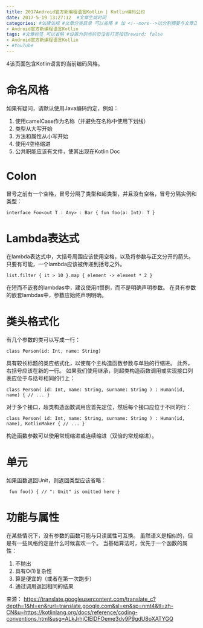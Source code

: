 ```yaml
---
title: 2017Android官方新编程语言Kotlin | Kotlin编码公约
date: 2017-5-19 13:27:12  #文章生成时间
categories: #法律法规 #文章分类目录 可以省略 # 加 <!--more-->以分割摘要与文章正文。
- Android官方新编程语言Kotlin
tags: #文章标签 可以省略 #设置为则当前页没有打赏按钮reward: false
- Android官方新编程语言Kotlin
- #YouTube
---
```

4该页面包含Kotlin语言的当前编码风格。
<!--more-->
# 命名风格 #
如果有疑问，请默认使用Java编码约定，例如：

1. 使用camelCase作为名称（并避免在名称中使用下划线）
2. 类型从大写开始
3. 方法和属性从小写开始
4. 使用4空格缩进
5. 公共职能应该有文件，使其出现在Kotlin Doc

# Colon  #

冒号之前有一个空格，冒号分隔了类型和超类型，并且没有空格，冒号分隔实例和类型：

	interface Foo<out T : Any> : Bar { fun foo(a: Int): T } 

# Lambda表达式 #

在lambda表达式中，大括号周围应该使用空格，以及将参数与正文分开的箭头。 只要有可能，一个lambda应该被传递到括号之外。

	list.filter { it > 10 }.map { element -> element * 2 }
 
在短而不嵌套的lambdas中，建议使用it惯例，而不是明确声明参数。 在具有参数的嵌套lambdas中，参数应始终声明明确。

# 类头格式化 #

有几个参数的类可以写成一行：

	class Person(id: Int, name: String) 

具有较长标题的类应格式化，以使每个主构造函数参数与单独的行缩进。 此外，右括号应该在新的一行。 如果我们使用继承，则超类构造函数调用或实现接口列表应位于与括号相同的行上：

	class Person( id: Int, name: String, surname: String ) : Human(id, name) { // ... } 

对于多个接口，超类构造函数调用应首先定位，然后每个接口应位于不同的行：

	class Person( id: Int, name: String, surname: String ) : Human(id, name), KotlinMaker { // ... } 
构造函数参数可以使用常规缩进或连续缩进（双倍的常规缩进）。

# 单元 #

如果函数返回Unit，则返回类型应该省略：

	 fun foo() { // ": Unit" is omitted here } 

# 功能与属性 #

在某些情况下，没有参数的函数可能与只读属性可互换。 虽然语义是相似的，但是有一些风格约定是什么时候喜欢一个。
当基础算法时，优先于一个函数的属性：

1. 不抛出
2. 具有O(1)复杂性
3. 算是便宜的（或者在第一次跑步）
4. 通过调用返回相同的结果


来源： https://translate.googleusercontent.com/translate_c?depth=1&hl=en&rurl=translate.google.com&sl=en&sp=nmt4&tl=zh-CN&u=https://kotlinlang.org/docs/reference/coding-conventions.html&usg=ALkJrhjCIElDFOeme3dv9P9gdU8oXATYGQ
